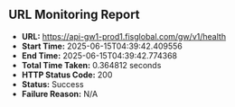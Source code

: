 ## URL Monitoring Report

- **URL:** https://api-gw1-prod1.fisglobal.com/gw/v1/health
- **Start Time:** 2025-06-15T04:39:42.409556
- **End Time:** 2025-06-15T04:39:42.774368
- **Total Time Taken:** 0.364812 seconds
- **HTTP Status Code:** 200
- **Status:** Success
- **Failure Reason:** N/A
